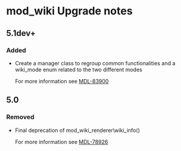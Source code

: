 # mod_wiki Upgrade notes

## 5.1dev+

### Added

- Create a manager class to regroup common functionalities and a wiki_mode enum related to the two different modes

  For more information see [MDL-83900](https://tracker.moodle.org/browse/MDL-83900)

## 5.0

### Removed

- Final deprecation of mod_wiki_renderer\wiki_info()

  For more information see [MDL-78926](https://tracker.moodle.org/browse/MDL-78926)

